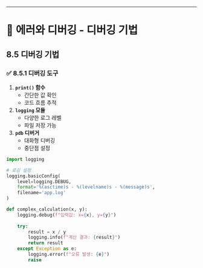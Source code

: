 ---

# 📘 에러와 디버깅 - 디버깅 기법

## 8.5 디버깅 기법

### ✅ 8.5.1 디버깅 도구
1. **`print()` 함수**
   - 간단한 값 확인
   - 코드 흐름 추적
2. **`logging` 모듈**
   - 다양한 로그 레벨
   - 파일 저장 가능
3. **`pdb` 디버거**
   - 대화형 디버깅
   - 중단점 설정

```python
import logging

# 로깅 설정
logging.basicConfig(
    level=logging.DEBUG,
    format='%(asctime)s - %(levelname)s - %(message)s',
    filename='app.log'
)

def complex_calculation(x, y):
    logging.debug(f"입력값: x={x}, y={y}")
    
    try:
        result = x / y
        logging.info(f"계산 결과: {result}")
        return result
    except Exception as e:
        logging.error(f"오류 발생: {e}")
        raise 